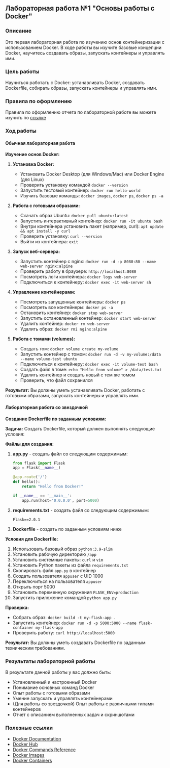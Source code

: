 ## Лабораторная работа №1 "Основы работы с Docker"
### Описание
Это первая лабораторная работа по изучению основ контейнеризации с использованием Docker. В ходе работы вы изучите базовые концепции Docker, научитесь создавать образы, запускать контейнеры и управлять ими.

### Цель работы
Научиться работать с Docker: устанавливать Docker, создавать Dockerfile, собирать образы, запускать контейнеры и управлять ими.

### Правила по оформлению

Правила по оформлению отчета по лабораторной работе вы можете изучить по [ссылке](../reportdesign.md)

### Ход работы

#### Обычная лабораторная работа

**Изучение основ Docker:**

1. **Установка Docker:**
   - Установить Docker Desktop (для Windows/Mac) или Docker Engine (для Linux)
   - Проверить установку командой `docker --version`
   - Запустить тестовый контейнер: `docker run hello-world`
   - Изучить базовые команды: `docker images`, `docker ps`, `docker ps -a`

2. **Работа с готовыми образами:**
   - Скачать образ Ubuntu: `docker pull ubuntu:latest`
   - Запустить интерактивный контейнер: `docker run -it ubuntu bash`
   - Внутри контейнера установить пакет (например, curl): `apt update && apt install -y curl`
   - Проверить установку: `curl --version`
   - Выйти из контейнера: `exit`

3. **Запуск веб-сервера:**
   - Запустить контейнер с nginx: `docker run -d -p 8080:80 --name web-server nginx:alpine`
   - Проверить работу в браузере: `http://localhost:8080`
   - Посмотреть логи контейнера: `docker logs web-server`
   - Подключиться к контейнеру: `docker exec -it web-server sh`

4. **Управление контейнерами:**
   - Посмотреть запущенные контейнеры: `docker ps`
   - Посмотреть все контейнеры: `docker ps -a`
   - Остановить контейнер: `docker stop web-server`
   - Запустить остановленный контейнер: `docker start web-server`
   - Удалить контейнер: `docker rm web-server`
   - Удалить образ: `docker rmi nginx:alpine`

5. **Работа с томами (volumes):**
   - Создать том: `docker volume create my-volume`
   - Запустить контейнер с томом: `docker run -d -v my-volume:/data --name volume-test ubuntu`
   - Подключиться к контейнеру: `docker exec -it volume-test bash`
   - Создать файл в томе: `echo "Hello from volume" > /data/test.txt`
   - Удалить контейнер и создать новый с тем же томом
   - Проверить, что файл сохранился

**Результат:** Вы должны уметь устанавливать Docker, работать с готовыми образами, запускать контейнеры и управлять ими.

#### Лабораторная работа со звездочкой

**Создание Dockerfile по заданным условиям:**

**Задача:** Создать Dockerfile, который должен выполнять следующие условия:

**Файлы для создания:**

1. **app.py** - создать файл со следующим содержимым:
   ```python
   from flask import Flask
   app = Flask(__name__)
   
   @app.route('/')
   def hello():
       return "Hello from Docker!"
   
   if __name__ == '__main__':
       app.run(host='0.0.0.0', port=5000)
   ```

2. **requirements.txt** - создать файл со следующим содержимым:
   ```
   Flask==2.0.1
   ```

3. **Dockerfile** - создать по заданным условиям ниже

**Условия для Dockerfile:**
1. Использовать базовый образ `python:3.9-slim`
2. Установить рабочую директорию `/app`
3. Установить системные пакеты: `curl` и `vim`
4. Установить Python пакеты из файла `requirements.txt`
5. Скопировать файл `app.py` в контейнер
6. Создать пользователя `appuser` с UID 1000
7. Переключиться на пользователя `appuser`
8. Открыть порт 5000
9. Установить переменную окружения `FLASK_ENV=production`
10. Запустить приложение командой `python app.py`

**Проверка:**
- Собрать образ: `docker build -t my-flask-app .`
- Запустить контейнер: `docker run -d -p 5000:5000 --name flask-container my-flask-app`
- Проверить работу: `curl http://localhost:5000`

**Результат:** Вы должны уметь создавать Dockerfile по заданным техническим требованиям.

### Результаты лабораторной работы
В результате данной работы у вас должно быть:

- Установленный и настроенный Docker
- Понимание основных команд Docker
- Опыт работы с готовыми образами
- Умение запускать и управлять контейнерами
- (Для работы со звездочкой) Опыт работы с различными типами контейнеров
- Отчет с описанием выполненных задач и скриншотами

### Полезные ссылки

- [Docker Documentation](https://docs.docker.com/)
- [Docker Hub](https://hub.docker.com/)
- [Docker Commands Reference](https://docs.docker.com/engine/reference/commandline/docker/)
- [Docker Images](https://docs.docker.com/engine/reference/commandline/images/)
- [Docker Containers](https://docs.docker.com/engine/reference/commandline/container/)
